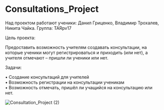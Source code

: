 # Consultations_Project
Над проектом работают ученики: Данил Гриценко, Владимир Трохалев, Никита Чайка.
Группа: TARpv17

Цель проекта:

Предоставить возможность учителям создавать консультации, на которые ученики могут регистрироваться и приходить (или нет), 
а учителя отмечают – пришли ли ученики или нет.

Задачи:

•	Создание консультаций для учителей<br/>
•	Возможность регистрации на консультации ученикам<br/>
•	Возможность отмечать, пришёл ли учащийся на консультацию или нет.

![Consultation_Project (2)](https://user-images.githubusercontent.com/50131158/65950750-5d431880-e447-11e9-9952-2376eb4628c0.png)
